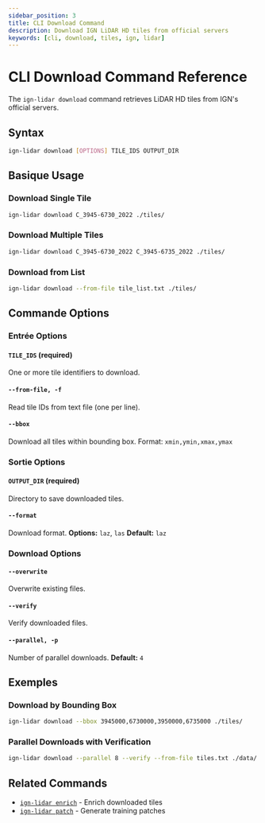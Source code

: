 ```yaml
---
sidebar_position: 3
title: CLI Download Command
description: Download IGN LiDAR HD tiles from official servers
keywords: [cli, download, tiles, ign, lidar]
---
```


<!-- 
🇫🇷 VERSION FRANÇAISE - TRADUCTION REQUISE
Ce fichier provient de: reference/cli-download.md
Traduit automatiquement - nécessite une révision humaine.
Conservez tous les blocs de code, commandes et noms techniques identiques.
-->


# CLI Download Command Reference

The `ign-lidar download` command retrieves LiDAR HD tiles from IGN's official servers.

## Syntax

```bash
ign-lidar download [OPTIONS] TILE_IDS OUTPUT_DIR
```

## Basique Usage

### Download Single Tile

```bash
ign-lidar download C_3945-6730_2022 ./tiles/
```

### Download Multiple Tiles

```bash
ign-lidar download C_3945-6730_2022 C_3945-6735_2022 ./tiles/
```

### Download from List

```bash
ign-lidar download --from-file tile_list.txt ./tiles/
```

## Commande Options

### Entrée Options

#### `TILE_IDS` (required)

One or more tile identifiers to download.

#### `--from-file, -f`

Read tile IDs from text file (one per line).

#### `--bbox`

Download all tiles within bounding box.
Format: `xmin,ymin,xmax,ymax`

### Sortie Options

#### `OUTPUT_DIR` (required)

Directory to save downloaded tiles.

#### `--format`

Download format.
**Options:** `laz`, `las`
**Default:** `laz`

### Download Options

#### `--overwrite`

Overwrite existing files.

#### `--verify`

Verify downloaded files.

#### `--parallel, -p`

Number of parallel downloads.
**Default:** `4`

## Exemples

### Download by Bounding Box

```bash
ign-lidar download --bbox 3945000,6730000,3950000,6735000 ./tiles/
```

### Parallel Downloads with Verification

```bash
ign-lidar download --parallel 8 --verify --from-file tiles.txt ./data/
```

## Related Commands

- [`ign-lidar enrich`](./cli-enrich.md) - Enrich downloaded tiles
- [`ign-lidar patch`](./cli-patch.md) - Generate training patches
